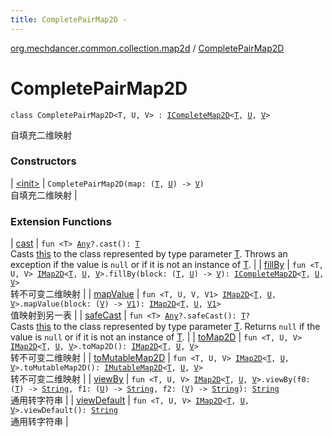 ```yaml
---
title: CompletePairMap2D - 
---
```


[org.mechdancer.common.collection.map2d](../index.html) / [CompletePairMap2D](./index.html)

# CompletePairMap2D

`class CompletePairMap2D<T, U, V> : `[`ICompleteMap2D`](../-i-complete-map2-d/index.html)`<`[`T`](index.html#T)`, `[`U`](index.html#U)`, `[`V`](index.html#V)`>`

自填充二维映射

### Constructors

| [&lt;init&gt;](-init-.html) | `CompletePairMap2D(map: (`[`T`](index.html#T)`, `[`U`](index.html#U)`) -> `[`V`](index.html#V)`)`<br>自填充二维映射 |

### Extension Functions

| [cast](../../org.mechdancer.common.extension/kotlin.-any/cast.html) | `fun <T> `[`Any`](https://kotlinlang.org/api/latest/jvm/stdlib/kotlin/-any/index.html)`?.cast(): `[`T`](../../org.mechdancer.common.extension/kotlin.-any/cast.html#T)<br>Casts [this](../../org.mechdancer.common.extension/kotlin.-any/cast/-this-.html) to the class represented by type parameter [T](../../org.mechdancer.common.extension/kotlin.-any/cast.html#T). Throws an exception if the value is `null` or if it is not an instance of [T](../../org.mechdancer.common.extension/kotlin.-any/cast.html#T). |
| [fillBy](../fill-by.html) | `fun <T, U, V> `[`IMap2D`](../-i-map2-d/index.html)`<`[`T`](../fill-by.html#T)`, `[`U`](../fill-by.html#U)`, `[`V`](../fill-by.html#V)`>.fillBy(block: (`[`T`](../fill-by.html#T)`, `[`U`](../fill-by.html#U)`) -> `[`V`](../fill-by.html#V)`): `[`ICompleteMap2D`](../-i-complete-map2-d/index.html)`<`[`T`](../fill-by.html#T)`, `[`U`](../fill-by.html#U)`, `[`V`](../fill-by.html#V)`>`<br>转不可变二维映射 |
| [mapValue](../map-value.html) | `fun <T, U, V, V1> `[`IMap2D`](../-i-map2-d/index.html)`<`[`T`](../map-value.html#T)`, `[`U`](../map-value.html#U)`, `[`V`](../map-value.html#V)`>.mapValue(block: (`[`V`](../map-value.html#V)`) -> `[`V1`](../map-value.html#V1)`): `[`IMap2D`](../-i-map2-d/index.html)`<`[`T`](../map-value.html#T)`, `[`U`](../map-value.html#U)`, `[`V1`](../map-value.html#V1)`>`<br>值映射到另一表 |
| [safeCast](../../org.mechdancer.common.extension/kotlin.-any/safe-cast.html) | `fun <T> `[`Any`](https://kotlinlang.org/api/latest/jvm/stdlib/kotlin/-any/index.html)`?.safeCast(): `[`T`](../../org.mechdancer.common.extension/kotlin.-any/safe-cast.html#T)`?`<br>Casts [this](../../org.mechdancer.common.extension/kotlin.-any/safe-cast/-this-.html) to the class represented by type parameter [T](../../org.mechdancer.common.extension/kotlin.-any/safe-cast.html#T). Returns `null` if the value is `null` or if it is not an instance of [T](../../org.mechdancer.common.extension/kotlin.-any/safe-cast.html#T). |
| [toMap2D](../to-map2-d.html) | `fun <T, U, V> `[`IMap2D`](../-i-map2-d/index.html)`<`[`T`](../to-map2-d.html#T)`, `[`U`](../to-map2-d.html#U)`, `[`V`](../to-map2-d.html#V)`>.toMap2D(): `[`IMap2D`](../-i-map2-d/index.html)`<`[`T`](../to-map2-d.html#T)`, `[`U`](../to-map2-d.html#U)`, `[`V`](../to-map2-d.html#V)`>`<br>转不可变二维映射 |
| [toMutableMap2D](../to-mutable-map2-d.html) | `fun <T, U, V> `[`IMap2D`](../-i-map2-d/index.html)`<`[`T`](../to-mutable-map2-d.html#T)`, `[`U`](../to-mutable-map2-d.html#U)`, `[`V`](../to-mutable-map2-d.html#V)`>.toMutableMap2D(): `[`IMutableMap2D`](../-i-mutable-map2-d/index.html)`<`[`T`](../to-mutable-map2-d.html#T)`, `[`U`](../to-mutable-map2-d.html#U)`, `[`V`](../to-mutable-map2-d.html#V)`>`<br>转不可变二维映射 |
| [viewBy](../view-by.html) | `fun <T, U, V> `[`IMap2D`](../-i-map2-d/index.html)`<`[`T`](../view-by.html#T)`, `[`U`](../view-by.html#U)`, `[`V`](../view-by.html#V)`>.viewBy(f0: (`[`T`](../view-by.html#T)`) -> `[`String`](https://kotlinlang.org/api/latest/jvm/stdlib/kotlin/-string/index.html)`, f1: (`[`U`](../view-by.html#U)`) -> `[`String`](https://kotlinlang.org/api/latest/jvm/stdlib/kotlin/-string/index.html)`, f2: (`[`V`](../view-by.html#V)`) -> `[`String`](https://kotlinlang.org/api/latest/jvm/stdlib/kotlin/-string/index.html)`): `[`String`](https://kotlinlang.org/api/latest/jvm/stdlib/kotlin/-string/index.html)<br>通用转字符串 |
| [viewDefault](../view-default.html) | `fun <T, U, V> `[`IMap2D`](../-i-map2-d/index.html)`<`[`T`](../view-default.html#T)`, `[`U`](../view-default.html#U)`, `[`V`](../view-default.html#V)`>.viewDefault(): `[`String`](https://kotlinlang.org/api/latest/jvm/stdlib/kotlin/-string/index.html)<br>通用转字符串 |

